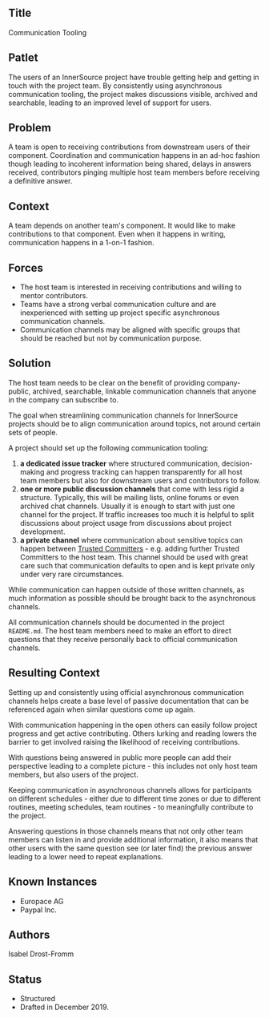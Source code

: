 ## Title

Communication Tooling

## Patlet

The users of an InnerSource project have trouble getting help and getting in touch with the project team.
By consistently using asynchronous communication tooling, the project makes discussions visible, archived and searchable, leading to an improved level of support for users.

## Problem

A team is open to receiving contributions from downstream users of their
component. Coordination and communication happens in an ad-hoc fashion though
leading to incoherent information being shared, delays in answers received,
contributors pinging multiple host team members before receiving a definitive
answer.

## Context

A team depends on another team's component. It would like to make contributions
to that component. Even when it happens in writing, communication happens in a
1-on-1 fashion.

## Forces

- The host team is interested in receiving contributions and willing to mentor contributors.
- Teams have a strong verbal communication culture and are inexperienced with setting up project specific asynchronous communication channels.
- Communication channels may be aligned with specific groups that should be reached but not by communication purpose.

## Solution

The host team needs to be clear on the benefit of providing company-public,
archived, searchable, linkable communication channels that anyone in the company can subscribe to.

The goal when streamlining communication channels for InnerSource projects
should be to align communication around topics, not around certain sets of
people.

A project should set up the following communication tooling:

1. **a dedicated issue tracker** where structured communication, decision-making and progress tracking can happen transparently for all host team members but also for downstream users and contributors to follow.
2. **one or more public discussion channels** that come with less rigid a structure. Typically, this will be mailing lists, online forums or even archived chat channels. Usually it is enough to start with just one channel for the project. If traffic increases too much it is helpful to split discussions about project usage from discussions about project development.
3. **a private channel** where communication about sensitive topics can happen between [Trusted Committers](../trusted-committer.md) - e.g. adding further Trusted Committers to the host team. This channel should be used with great care such that communication defaults to open and is kept private only under very rare circumstances.

While communication can happen outside of those written channels, as much information as possible should be brought back to the asynchronous channels.

All communication channels should be documented in the project `README.md`. The
host team members need to make an effort to direct questions that they receive
personally back to official communication channels.

## Resulting Context

Setting up and consistently using official asynchronous communication channels
helps create a base level of passive documentation that can be referenced again
when similar questions come up again.

With communication happening in the open others can easily follow project
progress and get active contributing. Others lurking and reading lowers the
barrier to get involved raising the likelihood of receiving contributions.

With questions being answered in public more people can add their perspective
leading to a complete picture - this includes not only host team members,
but also users of the project.

Keeping communication in asynchronous channels allows for participants on
different schedules - either due to different time zones or due to different
routines, meeting schedules, team routines - to meaningfully contribute to
the project.

Answering questions in those channels means that not only other team members
can listen in and provide additional information, it also means that other
users with the same question see (or later find) the previous answer leading
to a lower need to repeat explanations.

## Known Instances

* Europace AG
* Paypal Inc.

## Authors

Isabel Drost-Fromm

## Status

* Structured
* Drafted in December 2019.
